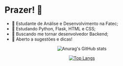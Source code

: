 # Prazer! 👋

- 🔭 Estudante de Análise e Desenvolvimento na Fatec;
- 🌱 Estudando Python, Flask, HTML e CSS;
- 👯 Buscando me tornar desenvolvedor Backend;
- 🤔 Aberto a sugestões e dicas!

<div align="center">
<p>

![Anurag's GitHub stats](https://github-readme-stats.vercel.app/api?username=deividsousan&show_icons=true&theme=transparent)

[![Top Langs](https://github-readme-stats.vercel.app/api/top-langs/?username=deividsousan)](https://github.com/anuraghazra/github-readme-stats)

</p>
</div>



